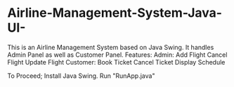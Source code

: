 # Airline-Management-System-Java-UI-
This is an Airline Management System based on Java Swing. It handles Admin Panel as well as Customer Panel.
Features:
Admin:
  Add Flight
  Cancel Flight
  Update Flight
Customer:
  Book Ticket
  Cancel Ticket
  Display Schedule
  
To Proceed;
Install Java Swing.
Run "RunApp.java"
